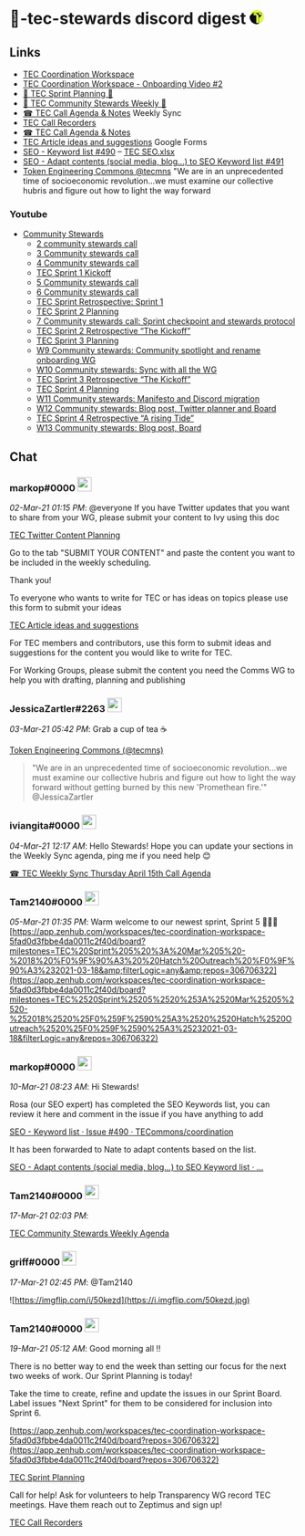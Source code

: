 # &#127806;-tec-stewards discord digest <img src="https://github.com/CommonsBuild/tec-branding-assets/blob/main/Logo/Icon/TEC%20Icon%20Color@2x.png?raw=true"  width="25" height="25" /></h3>


## Links

- [TEC Coordination Workspace](https://app.zenhub.com/workspaces/tec-coordination-workspace-5fad0d3fbbe4da0011c2f40d/board?repos=306706322)
- [TEC Coordination Workspace - Onboarding Video #2](https://app.zenhub.com/workspaces/tec-coordination-workspace-5fad0d3fbbe4da0011c2f40d/board?milestones=TEC%2520Sprint%25205%2520%253A%2520Mar%25205%2520-%252018%2520%25F0%259F%2590%25A3%2520%2520Hatch%2520Outreach%2520%25F0%259F%2590%25A3%25232021-03-18&amp;filterLogic=any&amp;repos=306706322)
- [🥳 TEC Sprint Planning 🥳](https://docs.google.com/document/d/1QBuJOBb6Nt7S_RWtncDpyWNRhb1Zw-QSlbV9inc1Au0/edit)
- [🌾 TEC Community Stewards Weekly 🌾](https://docs.google.com/document/d/1VQNgAThqMLaQrF21uoQabWelnyJKLtX-TbqOl8kVb0Q/edit)
- [☎ TEC Call Agenda & Notes](https://docs.google.com/document/d/1hdGDugNqB33lsWn7eTWIeIt2CQ5HHTqvdYKru5wquG4/edit#) Weekly Sync
- [TEC Call Recorders](https://docs.google.com/spreadsheets/d/112KJwcH0cF87wlKJa5g9Ob5Rtj2Axp0jNs14yP8tbVs/edit)
- [☎ TEC Call Agenda & Notes](https://docs.google.com/spreadsheets/d/1TEag2jkNqgpFX9oqsqHZ_cQc6UboggIb6Rxctly15fU/edit)
- [TEC Article ideas and suggestions](https://forms.gle/G2et5UhDmFNSj8CY6) Google Forms
- [SEO - Keyword list #490](https://github.com/CommonsBuild/coordination/issues/490#issuecomment-795400021) – [TEC SEO.xlsx](https://github.com/TECommons/coordination/files/6116056/TEC.SEO.xlsx)
- [SEO - Adapt contents (social media, blog...) to SEO Keyword list #491](https://github.com/CommonsBuild/coordination/issues/491)
- [Token Engineering Commons @tecmns](https://twitter.com/tecmns/status/1367234948747436034) "We are in an unprecedented time of socioeconomic revolution...we must examine our collective hubris and figure out how to light the way forward

### Youtube

* [Community Stewards](https://www.youtube.com/playlist?list=PLusWL9gf0FITr2aiW-GIJ7-Q43T0u-mwH)
  * [2 community stewards call](https://www.youtube.com/watch?v=W0SDjq04jQo)
  * [3 Community stewards call](https://www.youtube.com/watch?v=7bjTkm14glU)
  * [4 Community stewards call](https://www.youtube.com/watch?v=nod8GVo73rQ)
  * [TEC Sprint 1 Kickoff](https://www.youtube.com/watch?v=8F5PiYk3x8U)
  * [5 Community stewards call](https://www.youtube.com/watch?v=4pJP3ahsFxQ)
  * [6 Community stewards call](https://www.youtube.com/watch?v=fdUv0Crl76E)
  * [TEC Sprint Retrospective: Sprint 1](https://www.youtube.com/watch?v=1eaSqgHnfSA)
  * [TEC Sprint 2 Planning](https://www.youtube.com/watch?v=_dcs70Wsil0)
  * [7 Community stewards call: Sprint checkpoint and stewards protocol](https://www.youtube.com/watch?v=YEOlxmzsT60)
  * [TEC Sprint 2 Retrospective  “The Kickoff”](https://www.youtube.com/watch?v=odeZOxoY5oU)
  * [TEC Sprint 3 Planning](https://www.youtube.com/watch?v=cOGW475AoA0)
  * [W9 Community stewards: Community spotlight and rename onboarding WG](https://www.youtube.com/watch?v=qdMPdxBATOc)
  * [W10 Community stewards: Sync with all the WG](https://www.youtube.com/watch?v=4DKImHgDgm4)
  * [TEC Sprint 3 Retrospective “The Kickoff”](https://www.youtube.com/watch?v=4QgraFlenwY)
  * [TEC Sprint 4 Planning](https://www.youtube.com/watch?v=tQzewYJqfds)
  * [W11 Community stewards: Manifesto and Discord migration](https://www.youtube.com/watch?v=OdT5bpjBWVY)
  * [W12 Community stewards: Blog post, Twitter planner and Board](https://www.youtube.com/watch?v=IeIsSdmfWi0)
  * [TEC Sprint 4 Retrospective “A rising Tide”](https://www.youtube.com/watch?v=s10DDIP4Qaw)
  * [W13 Community stewards: Blog post, Board](https://www.youtube.com/watch?v=ERHlvvF6NNY)

## Chat


<h3>markop#0000  <img src="https://cdn.discordapp.com/avatars/815624775724564510/a8e2fa24b7db895b863d52ced04908d7.png" width="25" height="25" /></h3>

_02-Mar-21 01:15 PM_:	@everyone If you have Twitter updates that you want to share from your WG, please submit your content to Ivy using this doc 

[TEC Twitter Content Planning](https://docs.google.com/spreadsheets/d/1TEag2jkNqgpFX9oqsqHZ_cQc6UboggIb6Rxctly15fU/edit)

Go to the tab "SUBMIT YOUR CONTENT" and paste the content you want to be included in the weekly scheduling. 

Thank you!


                    
To everyone who wants to write for TEC or has ideas on topics please use this form to submit your ideas 

[TEC Article ideas and suggestions](https://forms.gle/G2et5UhDmFNSj8CY6)

For TEC members and contributors, use this form to submit ideas and suggestions for the content you would like to write for TEC. 

For Working Groups, please submit the content you need the Comms WG to help you with drafting, planning and publishing


<h3>JessicaZartler#2263  <img src="https://cdn.discordapp.com/avatars/734527275630067746/f22afc0e56286dfc9b99181251f9be5b.png" width="25" height="25" /></h3>

_03-Mar-21 05:42 PM_:	Grab a cup of tea ☕

[Token Engineering Commons (@tecmns)](https://twitter.com/tecmns/status/1367234948747436034)
> "We are in an unprecedented time of socioeconomic revolution...we must examine our collective hubris and figure out how to light the way forward without getting burned by this new 'Promethean fire.'" @JessicaZartler 

<h3>iviangita#0000  <img src="https://cdn.discordapp.com/avatars/815624775724564510/a94600fc5acd9eacf7dd7b30be7000ef.png" width="25" height="25" /></h3>

_04-Mar-21 12:17 AM_:	Hello Stewards! Hope you can update your sections in the Weekly Sync agenda, ping me if you need help 😊

[☎ TEC Weekly Sync Thursday April 15th Call Agenda](https://docs.google.com/document/d/1hdGDugNqB33lsWn7eTWIeIt2CQ5HHTqvdYKru5wquG4/edit#)


<h3>Tam2140#0000  <img src="https://cdn.discordapp.com/avatars/815624775724564510/9b56f59ac341f2eb929f1ff31e73c240.png" width="25" height="25" /></h3>

_05-Mar-21 01:35 PM_:	Warm welcome to our newest sprint, Sprint 5  🐣🐣🐣
[https://app.zenhub.com/workspaces/tec-coordination-workspace-5fad0d3fbbe4da0011c2f40d/board?milestones=TEC%20Sprint%205%20%3A%20Mar%205%20-%2018%20%F0%9F%90%A3%20%20Hatch%20Outreach%20%F0%9F%90%A3%232021-03-18&amp;filterLogic=any&amp;repos=306706322](https://app.zenhub.com/workspaces/tec-coordination-workspace-5fad0d3fbbe4da0011c2f40d/board?milestones=TEC%2520Sprint%25205%2520%253A%2520Mar%25205%2520-%252018%2520%25F0%259F%2590%25A3%2520%2520Hatch%2520Outreach%2520%25F0%259F%2590%25A3%25232021-03-18&filterLogic=any&repos=306706322)


<h3>markop#0000  <img src="https://cdn.discordapp.com/avatars/815624775724564510/a8e2fa24b7db895b863d52ced04908d7.png" width="25" height="25" /></h3>

_10-Mar-21 08:23 AM_:	Hi Stewards!

Rosa (our SEO expert) has completed the SEO Keywords list, you can review it here and comment in the issue if you have anything to add 

[SEO - Keyword list &#183; Issue #490 &#183; TECommons/coordination](https://github.com/CommonsBuild/coordination/issues/490#issuecomment-795400021)

It has been forwarded to Nate to adapt contents based on the list. 

[SEO - Adapt contents (social media, blog...) to SEO Keyword list &#183; ...](https://github.com/CommonsBuild/coordination/issues/491)

<h3>Tam2140#0000  <img src="https://cdn.discordapp.com/avatars/815624775724564510/9b56f59ac341f2eb929f1ff31e73c240.png" width="25" height="25" /></h3>

_17-Mar-21 02:03 PM_:	

[TEC Community Stewards Weekly Agenda](https://docs.google.com/document/d/1VQNgAThqMLaQrF21uoQabWelnyJKLtX-TbqOl8kVb0Q/edit)

<h3>griff#0000  <img src="https://cdn.discordapp.com/avatars/815624775724564510/23751c3738959ac73d50b2ebca98f375.png" width="25" height="25" /></h3>

_17-Mar-21 02:45 PM_:	@Tam2140 

![https://imgflip.com/i/50kezd](https://i.imgflip.com/50kezd.jpg)


<h3>Tam2140#0000  <img src="https://cdn.discordapp.com/avatars/815624775724564510/9b56f59ac341f2eb929f1ff31e73c240.png" width="25" height="25" /></h3>

_19-Mar-21 05:12 AM_:	Good morning all !!

There is no better way to end the week than setting our focus for the next two weeks of work. Our Sprint Planning is today!

Take the time to create, refine and update the issues in our Sprint Board. Label issues "Next Sprint" for them to be considered for inclusion into Sprint 6. 

[https://app.zenhub.com/workspaces/tec-coordination-workspace-5fad0d3fbbe4da0011c2f40d/board?repos=306706322](https://app.zenhub.com/workspaces/tec-coordination-workspace-5fad0d3fbbe4da0011c2f40d/board?repos=306706322)

[TEC Sprint Planning](https://docs.google.com/document/d/1QBuJOBb6Nt7S_RWtncDpyWNRhb1Zw-QSlbV9inc1Au0/edit)

Call for help! Ask for volunteers to help Transparency WG record TEC meetings. Have them reach out to Zeptimus and sign up!

[TEC Call Recorders](https://docs.google.com/spreadsheets/d/112KJwcH0cF87wlKJa5g9Ob5Rtj2Axp0jNs14yP8tbVs/edit)

